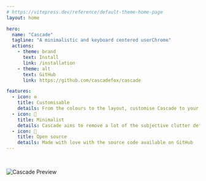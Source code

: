```yaml
---
# https://vitepress.dev/reference/default-theme-home-page
layout: home

hero:
  name: "Cascade"
  tagline: "A minimalistic and keyboard centered userChrome"
  actions:
    - theme: brand
      text: Install
      link: /installation
    - theme: alt
      text: GitHub
      link: https://github.com/cascadefox/cascade

features:
  - icon: ⚙️
    title: Customisable
    details: From the colours to the layout, customise Cascade to your liking
  - icon: 🌱
    title: Minimalist
    details: Cascade aims to remove a lot of the subjective clutter default Firefox comes with.
  - icon: 🤝
    title: Open source
    details: Made with love with the source code available on GitHub
---
```



<br>

![Cascade Preview](/preview.webp)
